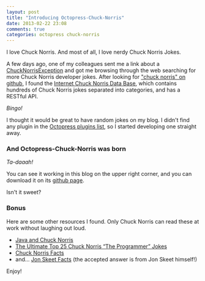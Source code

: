 ```yaml
---
layout: post
title: "Introducing Octopress-Chuck-Norris"
date: 2013-02-22 23:08
comments: true
categories: octopress chuck-norris
---
```


I love Chuck Norris. And most of all, I love nerdy Chuck Norris Jokes.

A few days ago, one of my colleagues sent me a link about a [ChuckNorrisException](http://criso.github.com/ChuckNorrisException/) and got me browsing through the web searching for more Chuck Norris developer jokes.
After looking for ["chuck norris" on github](https://github.com/search?q=chuck+norris&ref=commandbar), I found the [Internet Chuck Norris Data Base](http://www.icndb.com/), which contains hundreds of Chuck Norris jokes separated into categories, and has a RESTful API.

*Bingo!*

I thought it would be great to have random jokes on my blog. I didn't find any plugin in the [Octopress plugins list](https://github.com/imathis/octopress/wiki/3rd-party-plugins), so I started developing one straight away.

### And Octopress-Chuck-Norris was born

*Ta-daaah!*

You can see it working in this blog on the upper right corner, and you can download it on its [github page](https://github.com/alestanis/octopress-chuck-norris).

Isn't it sweet?

### Bonus

Here are some other resources I found. Only Chuck Norris can read these at work without laughing out loud.

 - [Java and Chuck Norris](http://radu.cotescu.com/java-and-chuck-norris/)
 - [The Ultimate Top 25 Chuck Norris “The Programmer” Jokes](http://codesqueeze.com/the-ultimate-top-25-chuck-norris-the-programmer-jokes/)
 - [Chuck Norris Facts](http://www.chucknorrisfacts.com/)
 - and... [Jon Skeet Facts](http://meta.stackoverflow.com/questions/9134/jon-skeet-facts) (the accepted answer is from Jon Skeet himself!)

 Enjoy!